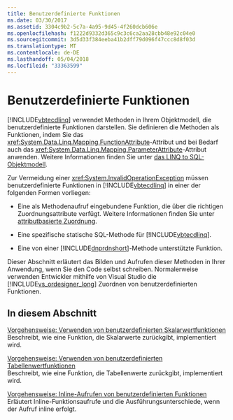 ```yaml
---
title: Benutzerdefinierte Funktionen
ms.date: 03/30/2017
ms.assetid: 3304c9b2-5c7a-4a95-9d45-4f260dcb606e
ms.openlocfilehash: f1222d9332d365c9c3c6ca2aa28cbb48e92c04e0
ms.sourcegitcommit: 3d5d33f384eeba41b2dff79d096f47ccc8d8f03d
ms.translationtype: MT
ms.contentlocale: de-DE
ms.lasthandoff: 05/04/2018
ms.locfileid: "33363599"
---
```

# <a name="user-defined-functions"></a>Benutzerdefinierte Funktionen
[!INCLUDE[vbtecdlinq](../../../../../../includes/vbtecdlinq-md.md)] verwendet Methoden in Ihrem Objektmodell, die benutzerdefinierte Funktionen darstellen. Sie definieren die Methoden als Funktionen, indem Sie das <xref:System.Data.Linq.Mapping.FunctionAttribute>-Attribut und bei Bedarf auch das <xref:System.Data.Linq.Mapping.ParameterAttribute>-Attribut anwenden. Weitere Informationen finden Sie unter [das LINQ to SQL-Objektmodell](../../../../../../docs/framework/data/adonet/sql/linq/the-linq-to-sql-object-model.md).  
  
 Zur Vermeidung einer <xref:System.InvalidOperationException> müssen benutzerdefinierte Funktionen in [!INCLUDE[vbtecdlinq](../../../../../../includes/vbtecdlinq-md.md)] in einer der folgenden Formen vorliegen:  
  
-   Eine als Methodenaufruf eingebundene Funktion, die über die richtigen Zuordnungsattribute verfügt. Weitere Informationen finden Sie unter [attributbasierte Zuordnung](../../../../../../docs/framework/data/adonet/sql/linq/attribute-based-mapping.md).  
  
-   Eine spezifische statische SQL-Methode für [!INCLUDE[vbtecdlinq](../../../../../../includes/vbtecdlinq-md.md)].  
  
-   Eine von einer [!INCLUDE[dnprdnshort](../../../../../../includes/dnprdnshort-md.md)]-Methode unterstützte Funktion.  
  
 Dieser Abschnitt erläutert das Bilden und Aufrufen dieser Methoden in Ihrer Anwendung, wenn Sie den Code selbst schreiben. Normalerweise verwenden Entwickler mithilfe von Visual Studio die [!INCLUDE[vs_ordesigner_long](../../../../../../includes/vs-ordesigner-long-md.md)] Zuordnen von benutzerdefinierten Funktionen.  
  
## <a name="in-this-section"></a>In diesem Abschnitt  
 [Vorgehensweise: Verwenden von benutzerdefinierten Skalarwertfunktionen](../../../../../../docs/framework/data/adonet/sql/linq/how-to-use-scalar-valued-user-defined-functions.md)  
 Beschreibt, wie eine Funktion, die Skalarwerte zurückgibt, implementiert wird.  
  
 [Vorgehensweise: Verwenden von benutzerdefinierten Tabellenwertfunktionen](../../../../../../docs/framework/data/adonet/sql/linq/how-to-use-table-valued-user-defined-functions.md)  
 Beschreibt, wie eine Funktion, die Tabellenwerte zurückgibt, implementiert wird.  
  
 [Vorgehensweise: Inline-Aufrufen von benutzerdefinierten Funktionen](../../../../../../docs/framework/data/adonet/sql/linq/how-to-call-user-defined-functions-inline.md)  
 Erläutert Inline-Funktionsaufrufe und die Ausführungsunterschiede, wenn der Aufruf inline erfolgt.
